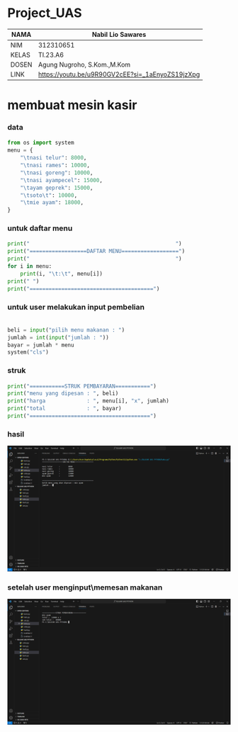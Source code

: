# Project_UAS

| NAMA   | Nabil Lio Sawares |
| --- | --- |
| NIM    | 312310651 |
| KELAS  | TI.23.A6 |
| DOSEN  | Agung Nugroho, S.Kom.,M.Kom |
| LINK   | https://youtu.be/u9R90GV2cEE?si=_1aEnyoZS19jzXpg |

# membuat mesin kasir

### data
```python
from os import system
menu = {
    "\tnasi telur": 8000,
    "\tnasi rames": 10000,
    "\tnasi goreng": 10000,
    "\tnasi ayampecel": 15000,
    "\tayam geprek": 15000,
    "\tsoto\t": 10000,
    "\tmie ayam": 18000,
}
```
### untuk daftar menu
```python
print("                                              ")
print("==================DAFTAR MENU==================")
print("                                              ")
for i in menu:
    print(i, "\t:\t", menu[i])
print(" ")
print("=======================================")
```
### untuk user melakukan input pembelian
```python

beli = input("pilih menu makanan : ")
jumlah = int(input("jumlah : "))
bayar = jumlah * menu
system("cls")
```
### struk
```python
print("===========STRUK PEMBAYARAN===========")
print("menu yang dipesan : ", beli)
print("harga             : ", menu[i], "x", jumlah)
print("total             : ", bayar)
print("======================================")
```
### hasil
![gambar](hh.png)

### setelah user menginput\memesan makanan
![gambar](ii.png)

